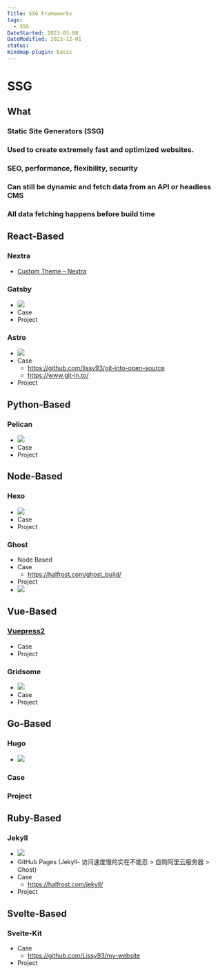 ```yaml
---
Title: SSG Frameworks
tags:
  - SSG
DateStarted: 2023-03-08
DateModified: 2023-12-01
status: 
mindmap-plugin: basic
---
```


# SSG

## What

### Static Site Generators (SSG)

### Used to create extremely fast and optimized websites.

### SEO, performance, flexibility, security

### Can still be dynamic and fetch data from an API or headless CMS

### All data fetching happens before build time

## React-Based

### Nextra
- [Custom Theme – Nextra](https://nextra.site/docs/custom-theme)

### Gatsby
- ![](z-Assets/Pasted%20image%2020230308175443.png)
- Case
- Project

### Astro
- ![](z-Assets/Pasted%20image%2020230308175352.png)
- Case
    - https://github.com/lissy93/git-into-open-source
    - https://www.git-in.to/
- Project

## Python-Based

### Pelican
- ![](z-Assets/Pasted%20image%2020230308181745.png)
- Case
- Project

## Node-Based

### Hexo
- ![](z-Assets/Pasted%20image%2020230308181728.png)
- Case
- Project

### Ghost
- Node Based
- Case
    - https://halfrost.com/ghost_build/
- Project
- ![](z-Assets/Paste%20image%201701346074225image.png)

## Vue-Based

### [Vuepress2](Vuepress2.md)
- Case
- Project

### Gridsome
- ![](z-Assets/Pasted%20image%2020230308175509.png)
- Case
- Project

## Go-Based

### Hugo
- ![](z-Assets/Pasted%20image%2020230308181708.png)

### Case

### Project

## Ruby-Based

### Jekyll
- ![](z-Assets/Pasted%20image%2020230308175525.png)
- GitHub Pages (Jekyll- 访问速度慢的实在不能忍 > 自购阿里云服务器 > Ghost)
- Case
    - https://halfrost.com/jekyll/
- Project

## Svelte-Based

### Svelte-Kit
- Case
    - https://github.com/Lissy93/my-website
- Project